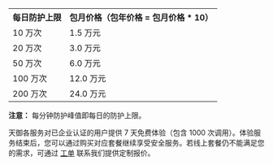 <table class="t">
<tbody><tr>
<th> <b>每日防护上限</b>
</th><th> <b>包月价格（包年价格 = 包月价格 * 10）</b>
</th></tr>
<tr>
<td> 10 万次
</td><td> 1.5 万元
<tr>
<td> 20 万次
</td><td> 3.0 万元
<tr>
<td> 50 万次
</td><td> 6.0 万元
<tr>
<td> 100 万次
</td><td> 12.0 万元
<tr>
<td> 200 万次
</td>
<td> 24.0 万元
</td>
</tbody></table>

**注意：**
每分钟防护峰值即每日的防护上限。

天御各服务对已企业认证的用户提供 7 天免费体验（包含 1000 次调用）。体验服务结束后，您可以通过购买对应套餐继续享受安全服务。若线上套餐仍不能满足您的需求，可通过 [工单](https://console.cloud.tencent.com/workorder/category) 联系我们提供定制报价。
